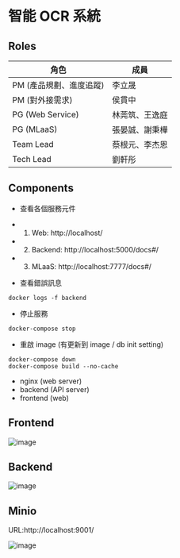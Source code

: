 # 智能 OCR 系統

## Roles
| 角色 | 成員 |
| ------------- | ------------- |
| PM (產品規劃、進度追蹤)  | 李立晟 |
| PM (對外接需求)  | 侯貫中 |
| PG (Web Service) | 林莞筑、王逸庭 |
| PG (MLaaS) | 張晏誠、謝秉樺 |
| Team Lead | 蔡根元、李杰恩 |
| Tech Lead | 劉軒彤 |

## Components
* 查看各個服務元件

- 1. Web: http://localhost/
- 2. Backend: http://localhost:5000/docs#/
- 3. MLaaS: http://localhost:7777/docs#/

* 查看錯誤訊息
```
docker logs -f backend
```

* 停止服務
```
docker-compose stop
```

* 重啟 image (有更新到 image / db init setting)
```
docker-compose down
docker-compose build --no-cache
```

* nginx (web server)
* backend (API server)
* frontend (web)

## Frontend
![image]()

## Backend
![image]()

## Minio
URL:http://localhost:9001/

![image](https://user-images.githubusercontent.com/40282726/193745456-221492ef-7a20-4276-8697-39e7c284485a.png)

